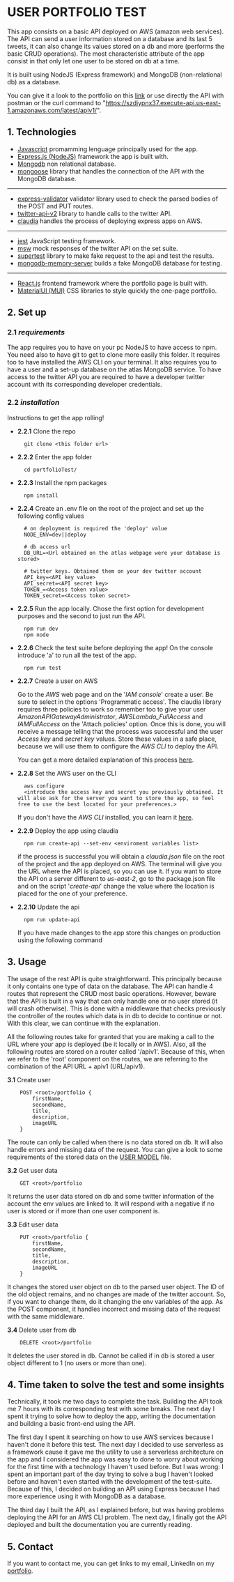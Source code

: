 #  USER PORTFOLIO TEST
This app consists on a basic API deployed on AWS (amazon web services). The API can send a user information stored on a database and its last 5 tweets, it can also change its values stored on a db and more (performs the basic CRUD operations). The most characteristic attribute of the app consist in that only let one user to be stored on db at a time.

It is built using NodeJS (Express framework) and MongoDB (non-relational db) as a database.

You can give it a look to the portfolio on this [link](https://matevito.github.io/TestPortfolioFront/) or use directly the API with postman or the curl command to "https://szdiypnx37.execute-api.us-east-1.amazonaws.com/latest/apiv1/".

## 1. Technologies
- [Javascript](https://www.javascript.com/) promamming lenguage principally used for the app.
- [Express.js (NodeJS)](https://expressjs.com/) framework the app is built with.
- [Mongodb](https://www.mongodb.com/) non relational database.
- [mongoose](https://mongoosejs.com/) library that handles the connection of the API with the MongoDB database.
---
- [express-validator](https://express-validator.github.io/docs/) validator library used to check the parsed bodies of the POST and PUT routes.
- [twitter-api-v2](https://www.npmjs.com/package/twitter-api-v2) library to handle calls to the twitter API.
- [claudia](https://claudiajs.com/tutorials/serverless-express.html) handles the process of deploying express apps on AWS.
---
-  [jest](https://jestjs.io/) JavaScript testing framework.
-  [msw](https://mswjs.io/) mock responses of the twitter API on the set suite.
-  [supertest](https://www.npmjs.com/package/supertest) library to make fake request to the api and test the results.
-  [mongodb-memory-server](https://github.com/nodkz/mongodb-memory-server) builds a fake MongoDB database for testing.
---
- [React.js](https://reactjs.org/) frontend framework where the portfolio page is built with.
- [MaterialUI (MUI)](https://mui.com/) CSS libraries to style quickly the one-page portfolio.

## 2. Set up
### 2.1 *requirements*
The app requires you to have on your pc NodeJS to have access to npm. You need also to have git to get to clone more easily this folder. It requires too to have installed the AWS CLI on your terminal. It also requires you to have a user and a set-up database on the atlas MongoDB service. To have access to the twitter API you are required to have a developer twitter account with its corresponding developer credentials.
### 2.2 *installation*
Instructions to get the app rolling!

- **2.2.1** Clone the repo

        git clone <this folder url>
    
- **2.2.2** Enter the app folder

        cd portfolioTest/

- **2.2.3** Install the npm packages

        npm install

- **2.2.4** Create an .env file on the root of the project and set up the following config values

        # on deployment is required the 'deploy' value
        NODE_ENV=dev||deploy

        # db access url
        DB_URL=<Url obtained on the atlas webpage were your database is stored>

        # twitter keys. Obtained them on your dev twitter account
        API_key=<API key value>
        API_secret=<API secret key>
        TOKEN_=<Access token value>
        TOKEN_secret=<Access token secret>

- **2.2.5** Run the app locally. Chose the first option for development purposes and the second to just run the API.

        npm run dev
        npm node

- **2.2.6** Check the test suite before deploying the app! On the console introduce 'a' to run all the test of the app.

        npm run test

- **2.2.7** Create a user on AWS

    Go to the *AWS* web page and on the '*IAM console*' create a user. Be sure to select in the options 'Programmatic access'. The claudia library requires three policies to work so remember too to give your user *AmazonAPIGatewayAdministrator*, *AWSLambda_FullAccess* and *IAMFullAccess* on the 'Attach policies' option. Once this is done, you will receive a message telling that the process was successful and the user *Access key* and *secret key* values. Store these values in a safe place, because we will use them to configure the *AWS CLI* to deploy the API.

    You can get a more detailed explanation of this process [here](https://medium.com/@johndyer24/simple-steps-to-deploy-an-express-server-to-aws-lambda-with-claudia-js-26c25f8745b5).

- **2.2.8** Set the AWS user on the CLI

        aws configure
        <introduce the access key and secret you previously obtained. It will also ask for the server you want to store the app, so feel free to use the best located for your preferences.>    

    If you don't have the *AWS CLI* installed, you can learn it [here](https://docs.aws.amazon.com/cli/latest/userguide/getting-started-install.html).

- **2.2.9** Deploy the app using claudia

        npm run create-api --set-env <enviroment variables list>
    if the process is successful you will obtain a *claudia.json* file on the root of the project and the app deployed on AWS. The terminal will give you the URL where the API is placed, so you can use it. If you want to store the API on a server different to *us-east-2*, go to the package.json file and on the script '*create-api*' change the value where the location is placed for the one of your preference.

- **2.2.10** Update the api

        npm run update-api

    If you have made changes to the app store this changes on production using the following command

## 3. Usage
The usage of the rest API is quite straightforward. This principally because it only contains one type of data on the database. The API can handle 4 routes that represent the CRUD most basic operations. However, beware that the API is built in a way that can only handle one or no user stored (it will crash otherwise). This is done with a middleware that checks previously the controller of the routes which data is in db to decide to continue or not. With this clear, we can continue with the explanation.

All the following routes take for granted that you are making a call to the URL where your app is deployed (be it locally or in AWS). Also, all the following routes are stored on a router called '/apiv1'. Because of this, when we refer to the 'root' component on the routes, we are referring to the combination of the API URL + apiv1 (URL/apiv1).

**3.1** Create user

        POST <root>/portfolio {
            firstName,
            secondName,
            title,
            description,
            imageURL
        }

The route can only be called when there is no data stored on db. It will also handle errors and missing data of the request. You can give a look to some requirements of the stored data on the [USER MODEL](https://github.com/Matevito/portfolioTest/blob/main/models/User.js) file.

**3.2** Get user data

        GET <root>/portfolio 

It returns the user data stored on db and some twitter information of the account the env values are linked to. It will respond with a negative if no user is stored or if more than one user component is.

**3.3** Edit user data

        PUT <root>/portfolio {
            firstName,
            secondName,
            title,
            description,
            imageURL
        }

It changes the stored user object on db to the parsed user object. The ID of the old object remains, and no changes are made of the twitter account. So, if you want to change them, do it changing the env variables of the app. As the POST component, it handles incorrect and missing data of the request with the same middleware.

**3.4** Delete user from db

        DELETE <root>/portfolio 

It deletes the user stored in db. Cannot be called if in db is stored a user object different to 1 (no users or more than one).

## 4. Time taken to solve the test and some insights
Technically, it took me two days to complete the task. Building the API took me 7 hours with its corresponding test with some breaks. The next day I spent it trying to solve how to deploy the app, writing the documentation and building a basic front-end using the API.

The first day I spent it searching on how to use AWS services because I haven't done it before this test. The next day I decided to use serverless as a framework cause it gave me the utility to use a serverless architecture on the app and I considered the app was easy to done to worry about working for the first time with a technology I haven't used before. But I was wrong: I spent an important part of the day trying to solve a bug I haven't looked before and haven't even started with the development of the test-suite. Because of this, I decided on building an API using Express because I had more experience using it with MongoDB as a database.

The third day I built the API, as I explained before, but was having problems deploying the API for an AWS CLI problem. The next day, I finally got the API deployed and built the documentation you are currently reading.

## 5. Contact
If you want to contact me, you can get links to my email, LinkedIn on my [portfolio](https://www.mateodiazdev.com/).